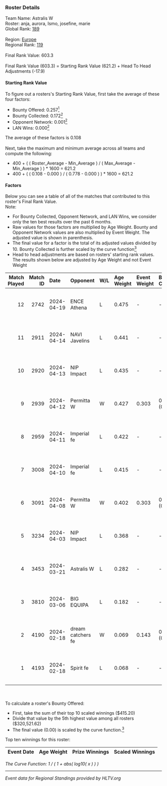 ### Roster Details<br />
Team Name: Astralis W<br />
Roster: anja, aurora, Ismo, josefine, marie<br />
Global Rank: [189](../standings_global.md)<br />
<br />
Region: [Europe]( ../standings_europe.md)<br />
Regional Rank: [119]( ../standings_europe.md)<br />
<br />
Final Rank Value:  603.3<br />
<br />
Final Rank Value (603.3) = Starting Rank Value (621.2) + Head To Head Adjustments (-17.9)<br />

#### Starting Rank Value<br />
To figure out a rosters's Starting Rank Value, first take the average of these four factors:<br />
- Bounty Offered: 0.257[<sup>1</sup>](#table2)
- Bounty Collected: 0.172[<sup>2</sup>](#table1)
- Opponent Network: 0.001[<sup>2</sup>](#table1)
- LAN Wins: 0.000[<sup>2</sup>](#table1)

The average of these factors is 0.108<br />
<br />
Next, take the maximum and minimum average across all teams and compute the following:<br />
- 400 + ( ( Roster_Average - Min_Average ) / ( Max_Average - Min_Average ) ) * 1600 = 621.2
- 400 + ( ( 0.108 - 0.000 ) / ( 0.778 - 0.000 ) ) * 1600 = 621.2


#### Factors<br />
Below you can see a table of all of the matches that contributed to this roster's Final Rank Value.<br />
Note:<br />

- For Bounty Collected, Opponent Network, and LAN Wins, we consider only the ten best results over the past 6 months.
- Raw values for those factors are multiplied by Age Weight. Bounty and Opponent Network values are also multiplied by Event Weight. The adjusted value is shown in parenthesis.
- The final value for a factor is the total of its adjusted values divided by 10. Bounty Collected is further scaled by the curve function[<sup>3</sup>](#curveFunction)
- Head to head adjustments are based on rosters' starting rank values. The results shown below are adjusted by Age Weight and not Event Weight
<span id="table1"></span><br />


| Match Played | Match ID | Date       | Opponent          | W/L | Age Weight | Event Weight | Bounty Collected | Opponent Network | LAN Wins  | H2H Adj. | Roster                              |
| -: | -: | :- | :- | :- | :- | :- | :- | :- | :- | -: | :- |
|           12 |     2742 | 2024-04-19 | ENCE Athena       | L   | 0.475      | -            | -                | -                | -         |    -7.01 | anja, aurora, Ismo, josefine, marie |
|           11 |     2911 | 2024-04-14 | NAVI Javelins     | L   | 0.441      | -            | -                | -                | -         |    -3.34 | anja, aurora, Ismo, josefine, marie |
|           10 |     2920 | 2024-04-13 | NIP Impact        | L   | 0.435      | -            | -                | -                | -         |    -4.72 | anja, aurora, Ismo, josefine, marie |
|            9 |     2939 | 2024-04-12 | Permitta W        | W   | 0.427      | 0.303        | 0.000 (0.000)    | 0.016 (0.002)    | 0 (0.000) |     4.68 | anja, aurora, Ismo, josefine, marie |
|            8 |     2959 | 2024-04-11 | Imperial fe       | L   | 0.422      | -            | -                | -                | -         |    -1.11 | anja, aurora, Ismo, josefine, marie |
|            7 |     3008 | 2024-04-10 | Imperial fe       | L   | 0.415      | -            | -                | -                | -         |    -1.10 | anja, aurora, Ismo, josefine, marie |
|            6 |     3091 | 2024-04-08 | Permitta W        | W   | 0.402      | 0.303        | 0.000 (0.000)    | 0.016 (0.002)    | 0 (0.000) |     4.36 | anja, aurora, Ismo, josefine, marie |
|            5 |     3234 | 2024-04-03 | NIP Impact        | L   | 0.368      | -            | -                | -                | -         |    -4.33 | anja, aurora, Ismo, josefine, marie |
|            4 |     3453 | 2024-03-21 | Astralis W        | L   | 0.282      | -            | -                | -                | -         |    -3.99 | anja, aurora, Ismo, josefine, marie |
|            3 |     3810 | 2024-03-06 | BIG EQUIPA        | L   | 0.182      | -            | -                | -                | -         |    -1.73 | anja, aurora, Ismo, josefine, marie |
|            2 |     4190 | 2024-02-18 | dream catchers fe | W   | 0.069      | 0.143        | 0.016 (0.000)    | 0.167 (0.002)    | 0 (0.000) |     1.38 | anja, aurora, Ismo, josefine, marie |
|            1 |     4193 | 2024-02-18 | Spirit fe         | L   | 0.068      | -            | -                | -                | -         |    -0.94 | anja, aurora, Ismo, josefine, marie |

<br />
<span id="table2"></span><br />
To calculate a roster's Bounty Offered:<br />

- First, take the sum of their top 10 scaled winnings ($415.20)
- Divide that value by the 5th highest value among all rosters ($320,521.62)
- The final value (0.00) is scaled by the curve function.[<sup>3</sup>](#curveFunction)

Top ten winnings for this roster:<br />

| Event Date | Age Weight | Prize Winnings | Scaled Winnings |
| :- | -: | :- | :- |


<span id="curveFunction"></span>_The Curve Function: 1 / ( 1 + abs( log10( x ) ) )_<br />

---
_Event data for Regional Standings provided by HLTV.org_<br />
